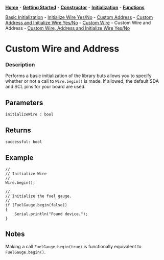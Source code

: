 [**Home**](https://porrey.github.io/max1704x) -
[**Getting Started**](https://porrey.github.io/max1704x/getting-started) -
[**Constructor**](https://porrey.github.io/max1704x/constructor) -
[**Initialization**](https://porrey.github.io/max1704x/initialization) -
[**Functions**](https://porrey.github.io/max1704x/functions)

[Basic Initialization](https://porrey.github.io/max1704x/initialization/basic) -
[Initialize Wire Yes/No](https://porrey.github.io/max1704x/initialization/initialize-wire-yes-no) -
[Custom Address](https://porrey.github.io/max1704x/initialization/custom-address) -
[Custom Address and Initialize Wire Yes/No](https://porrey.github.io/max1704x/initialization/custom-address-initialize-wire-yes-no) -
[Custom Wire](https://porrey.github.io/max1704x/initialization/custom-wire) -
Custom Wire and Address -
[Custom Wire, Address and Initialize Wire Yes/No](https://porrey.github.io/max1704x/initialization/custom-wire-address-initialize-wire-yes-no)

# Custom Wire and Address
### Description
Performs a basic initialization of the library buts allows you to specify whether or not a call to `Wire.begin()` is made. If allowed, the default SDA and SCL pins for your board are used.

## Parameters
`initializeWire : bool`

## Returns
`successful: bool`

## Example
	//
	// Initialize Wire
	//
	Wire.begin();
	
	//
	// Initialize the fuel gauge.
	//
	if (FuelGauge.begin(false))
	{
	    Serial.println("Found device.");
	}
	
## Notes
Making a call `FuelGauge.begin(true)` is functionally equivalent to `FuelGauge.begin()`.